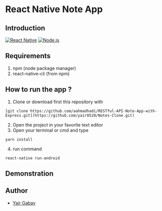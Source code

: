 # React Native Note App

## Introduction
[![React Native](https://img.shields.io/badge/React%20Native-0.70-blue.svg?style=rounded-square)](https://facebook.github.io/react-native/)
[![Node.js](https://img.shields.io/badge/Node.js-v.10.16-green.svg?style=rounded-square)](https://nodejs.org/)

## Requirements
1. npm (node package manager)
2. react-native-cli (from npm)

## How to run the app ?
1. Clone or download first this repository with 
```
[git clone https://github.com/aahmadhadi/RESTful-API-Note-App-with-Express.git](https://github.com/yair8520/Notes-Clone.git)
```
2. Open the project in your favorite text editor
3. Open your terminal or cmd and type
```
yarn install
```
4. run command
```
react-native run-android
```

## Demonstration


## Author
* [Yair Gabay](https://github.com/Yair8520)
